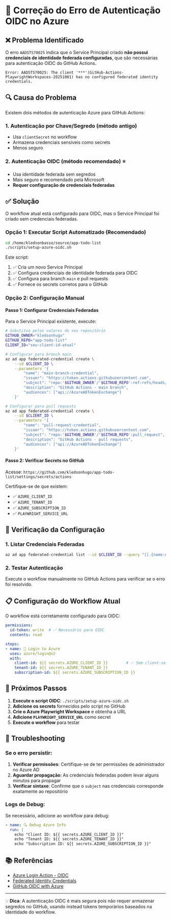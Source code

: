 # 🔐 Correção do Erro de Autenticação OIDC no Azure

## ❌ Problema Identificado

O erro `AADSTS70025` indica que o Service Principal criado **não possui credenciais de identidade federada configuradas**, que são necessárias para autenticação OIDC do GitHub Actions.

```
Error: AADSTS70025: The client '***'(GitHub-Actions-PlaywrightWorkspaces-20251001) has no configured federated identity credentials.
```

## 🔍 Causa do Problema

Existem dois métodos de autenticação Azure para GitHub Actions:

### 1. **Autenticação por Chave/Segredo** (método antigo)
- Usa `clientSecret` no workflow
- Armazena credenciais sensíveis como secrets
- Menos seguro

### 2. **Autenticação OIDC** (método recomendado) ⭐
- Usa identidade federada sem segredos
- Mais seguro e recomendado pela Microsoft
- **Requer configuração de credenciais federadas**

## ✅ Solução

O workflow atual está configurado para OIDC, mas o Service Principal foi criado sem credenciais federadas.

### Opção 1: Executar Script Automatizado (Recomendado)

```bash
cd /home/kledsonbasso/source/app-todo-list
./scripts/setup-azure-oidc.sh
```

Este script:
1. ✅ Cria um novo Service Principal 
2. ✅ Configura credenciais de identidade federada para OIDC
3. ✅ Configura para branch `main` e pull requests
4. ✅ Fornece os secrets corretos para o GitHub

### Opção 2: Configuração Manual

#### Passo 1: Configurar Credenciais Federadas

Para o Service Principal existente, execute:

```bash
# Substitua pelos valores do seu repositório
GITHUB_OWNER="kledsonhugo"
GITHUB_REPO="app-todo-list"
CLIENT_ID="seu-client-id-atual"

# Configurar para branch main
az ad app federated-credential create \
    --id $CLIENT_ID \
    --parameters '{
        "name": "main-branch-credential",
        "issuer": "https://token.actions.githubusercontent.com", 
        "subject": "repo:'$GITHUB_OWNER'/'$GITHUB_REPO':ref:refs/heads/main",
        "description": "GitHub Actions - main branch",
        "audiences": ["api://AzureADTokenExchange"]
    }'

# Configurar para pull requests
az ad app federated-credential create \
    --id $CLIENT_ID \
    --parameters '{
        "name": "pull-request-credential",
        "issuer": "https://token.actions.githubusercontent.com",
        "subject": "repo:'$GITHUB_OWNER'/'$GITHUB_REPO':pull_request", 
        "description": "GitHub Actions - pull requests",
        "audiences": ["api://AzureADTokenExchange"]
    }'
```

#### Passo 2: Verificar Secrets no GitHub

Acesse: `https://github.com/kledsonhugo/app-todo-list/settings/secrets/actions`

Certifique-se de que existem:
- ✅ `AZURE_CLIENT_ID` 
- ✅ `AZURE_TENANT_ID`
- ✅ `AZURE_SUBSCRIPTION_ID`
- ✅ `PLAYWRIGHT_SERVICE_URL`

## 🔧 Verificação da Configuração

### 1. Listar Credenciais Federadas

```bash
az ad app federated-credential list --id $CLIENT_ID --query "[].{name:name, subject:subject, issuer:issuer}"
```

### 2. Testar Autenticação

Execute o workflow manualmente no GitHub Actions para verificar se o erro foi resolvido.

## 📋 Configuração do Workflow Atual

O workflow está corretamente configurado para OIDC:

```yaml
permissions:
  id-token: write  # ✅ Necessário para OIDC
  contents: read

steps:
- name: 🔐 Login to Azure
  uses: azure/login@v2
  with:
    client-id: ${{ secrets.AZURE_CLIENT_ID }}        # ✅ Sem client-secret
    tenant-id: ${{ secrets.AZURE_TENANT_ID }}
    subscription-id: ${{ secrets.AZURE_SUBSCRIPTION_ID }}
```

## 🎯 Próximos Passos

1. **Execute o script OIDC**: `./scripts/setup-azure-oidc.sh`
2. **Adicione os secrets** fornecidos pelo script no GitHub
3. **Crie o Azure Playwright Workspace** e obtenha a URL
4. **Adicione `PLAYWRIGHT_SERVICE_URL`** como secret
5. **Execute o workflow** para testar

## 🚨 Troubleshooting

### Se o erro persistir:

1. **Verificar permissões**: Certifique-se de ter permissões de administrador no Azure AD
2. **Aguardar propagação**: As credenciais federadas podem levar alguns minutos para propagar
3. **Verificar sintaxe**: Confirme que o `subject` nas credenciais corresponde exatamente ao repositório

### Logs de Debug:

Se necessário, adicione ao workflow para debug:

```yaml
- name: 🔍 Debug Azure Info
  run: |
    echo "Client ID: ${{ secrets.AZURE_CLIENT_ID }}"
    echo "Tenant ID: ${{ secrets.AZURE_TENANT_ID }}"
    echo "Subscription ID: ${{ secrets.AZURE_SUBSCRIPTION_ID }}"
```

## 📚 Referências

- [Azure Login Action - OIDC](https://github.com/Azure/login#readme)
- [Federated Identity Credentials](https://docs.microsoft.com/azure/active-directory/develop/workload-identity-federation)
- [GitHub OIDC with Azure](https://docs.github.com/actions/deployment/security-hardening-your-deployments/configuring-openid-connect-in-azure)

---

💡 **Dica**: A autenticação OIDC é mais segura pois não requer armazenar segredos no GitHub, usando instead tokens temporários baseados na identidade do workflow.